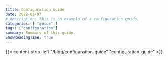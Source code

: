 ```yaml
---
title: Configuration Guide
date: 2022-03-07
# description: This is an example of a configuration guide.
categories: [ "guide" ]
tags: ["configuration"]
summary: Summary of this guide.
ShowReadingTime: true
---
```


{{< content-strip-left "/blog/configuration-guide" "configuration-guide" >}}